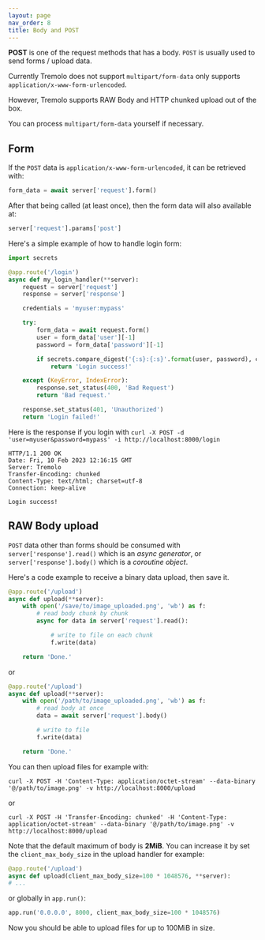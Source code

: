 ```yaml
---
layout: page
nav_order: 8
title: Body and POST
---
```


**POST** is one of the request methods that has a body. `POST` is usually used to send forms / upload data.

Currently Tremolo does not support `multipart/form-data` only supports `application/x-www-form-urlencoded`.

However, Tremolo supports RAW Body and HTTP chunked upload out of the box.

You can process `multipart/form-data` yourself if necessary.

## Form

If the `POST` data is `application/x-www-form-urlencoded`, it can be retrieved with:

```python
form_data = await server['request'].form()
```

After that being called (at least once), then the form data will also available at:

```python
server['request'].params['post']
```

Here's a simple example of how to handle login form:

```python
import secrets

@app.route('/login')
async def my_login_handler(**server):
    request = server['request']
    response = server['response']

    credentials = 'myuser:mypass'

    try:
        form_data = await request.form()
        user = form_data['user'][-1]
        password = form_data['password'][-1]

        if secrets.compare_digest('{:s}:{:s}'.format(user, password), credentials):
            return 'Login success!'

    except (KeyError, IndexError):
        response.set_status(400, 'Bad Request')
        return 'Bad request.'

    response.set_status(401, 'Unauthorized')
    return 'Login failed!'
```

Here is the response if you login with `curl -X POST -d 'user=myuser&password=mypass' -i http://localhost:8000/login`

```
HTTP/1.1 200 OK
Date: Fri, 10 Feb 2023 12:16:15 GMT
Server: Tremolo
Transfer-Encoding: chunked
Content-Type: text/html; charset=utf-8
Connection: keep-alive

Login success!
```

## RAW Body upload

`POST` data other than forms should be consumed with `server['response'].read()` which is an *async generator*, or `server['response'].body()` which is a *coroutine object*.

Here's a code example to receive a binary data upload, then save it.

```python
@app.route('/upload')
async def upload(**server):
    with open('/save/to/image_uploaded.png', 'wb') as f:
        # read body chunk by chunk
        async for data in server['request'].read():

            # write to file on each chunk
            f.write(data)

    return 'Done.'
```

or

```python
@app.route('/upload')
async def upload(**server):
    with open('/path/to/image_uploaded.png', 'wb') as f:
        # read body at once
        data = await server['request'].body()

        # write to file
        f.write(data)

    return 'Done.'
```

You can then upload files for example with:

```
curl -X POST -H 'Content-Type: application/octet-stream' --data-binary '@/path/to/image.png' -v http://localhost:8000/upload
```

or


```
curl -X POST -H 'Transfer-Encoding: chunked' -H 'Content-Type: application/octet-stream' --data-binary '@/path/to/image.png' -v http://localhost:8000/upload
```

Note that the default maximum of body is **2MiB**. You can increase it by set the `client_max_body_size` in the upload handler for example:
```python
@app.route('/upload')
async def upload(client_max_body_size=100 * 1048576, **server):
# ...
```
or globally in `app.run()`:
```python
app.run('0.0.0.0', 8000, client_max_body_size=100 * 1048576)
```

Now you should be able to upload files for up to 100MiB in size.

